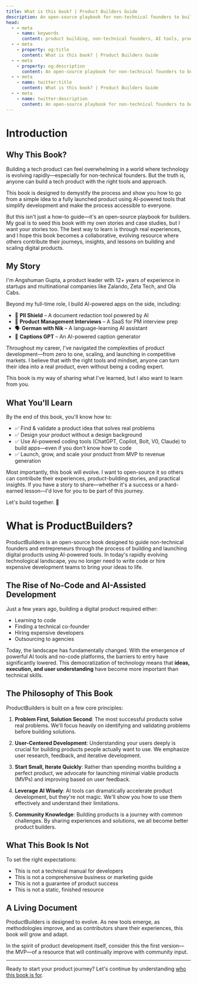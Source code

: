 ```yaml
---
title: What is this book? | Product Builders Guide
description: An open-source playbook for non-technical founders to build digital products using AI tools. Learn from real stories and case studies.
head:
  - - meta
    - name: keywords
      content: product building, non-technical founders, AI tools, product development, no-code, app building, startup guide
  - - meta
    - property: og:title
      content: What is this book? | Product Builders Guide
  - - meta
    - property: og:description
      content: An open-source playbook for non-technical founders to build digital products using AI tools. Learn from real stories and case studies.
  - - meta
    - name: twitter:title
      content: What is this book? | Product Builders Guide
  - - meta
    - name: twitter:description
      content: An open-source playbook for non-technical founders to build digital products using AI tools. Learn from real stories and case studies.
---
```


# Introduction

## Why This Book?

Building a tech product can feel overwhelming in a world where technology is evolving rapidly—especially for non-technical founders. But the truth is, anyone can build a tech product with the right tools and approach.

This book is designed to demystify the process and show you how to go from a simple idea to a fully launched product using AI-powered tools that simplify development and make the process accessible to everyone.

But this isn't just a how-to guide—it's an open-source playbook for builders. My goal is to seed this book with my own stories and case studies, but I want your stories too. The best way to learn is through real experiences, and I hope this book becomes a collaborative, evolving resource where others contribute their journeys, insights, and lessons on building and scaling digital products.

## My Story

I'm Angshuman Gupta, a product leader with 12+ years of experience in startups and multinational companies like Zalando, Zeta Tech, and Ola Cabs.

Beyond my full-time role, I build AI-powered apps on the side, including:

- 🚀 **PII Shield** – A document redaction tool powered by AI
- 🎯 **Product Management Interviews** – A SaaS for PM interview prep
- 🗣 **German with Nik** – A language-learning AI assistant
- 📸 **Captions GPT** – An AI-powered caption generator

Throughout my career, I've navigated the complexities of product development—from zero to one, scaling, and launching in competitive markets. I believe that with the right tools and mindset, anyone can turn their idea into a real product, even without being a coding expert.

This book is my way of sharing what I've learned, but I also want to learn from you.

## What You'll Learn

By the end of this book, you'll know how to:

- ✅ Find & validate a product idea that solves real problems
- ✅ Design your product without a design background
- ✅ Use AI-powered coding tools (ChatGPT, Copilot, Bolt, V0, Claude) to build apps—even if you don't know how to code
- ✅ Launch, grow, and scale your product from MVP to revenue generation

Most importantly, this book will evolve. I want to open-source it so others can contribute their experiences, product-building stories, and practical insights. If you have a story to share—whether it's a success or a hard-earned lesson—I'd love for you to be part of this journey.

Let's build together. 🚀

# What is ProductBuilders?

ProductBuilders is an open-source book designed to guide non-technical founders and entrepreneurs through the process of building and launching digital products using AI-powered tools. In today's rapidly evolving technological landscape, you no longer need to write code or hire expensive development teams to bring your ideas to life.

## The Rise of No-Code and AI-Assisted Development

Just a few years ago, building a digital product required either:
- Learning to code
- Finding a technical co-founder
- Hiring expensive developers
- Outsourcing to agencies

Today, the landscape has fundamentally changed. With the emergence of powerful AI tools and no-code platforms, the barriers to entry have significantly lowered. This democratization of technology means that **ideas, execution, and user understanding** have become more important than technical skills.

## The Philosophy of This Book

ProductBuilders is built on a few core principles:

1. **Problem First, Solution Second**: The most successful products solve real problems. We'll focus heavily on identifying and validating problems before building solutions.

2. **User-Centered Development**: Understanding your users deeply is crucial for building products people actually want to use. We emphasize user research, feedback, and iterative development.

3. **Start Small, Iterate Quickly**: Rather than spending months building a perfect product, we advocate for launching minimal viable products (MVPs) and improving based on user feedback.

4. **Leverage AI Wisely**: AI tools can dramatically accelerate product development, but they're not magic. We'll show you how to use them effectively and understand their limitations.

5. **Community Knowledge**: Building products is a journey with common challenges. By sharing experiences and solutions, we all become better product builders.

## What This Book Is Not

To set the right expectations:

- This is not a technical manual for developers
- This is not a comprehensive business or marketing guide
- This is not a guarantee of product success
- This is not a static, finished resource

## A Living Document

ProductBuilders is designed to evolve. As new tools emerge, as methodologies improve, and as contributors share their experiences, this book will grow and adapt.

In the spirit of product development itself, consider this the first version—the MVP—of a resource that will continually improve with community input.

---

Ready to start your product journey? Let's continue by understanding [who this book is for](/introduction/who-is-it-for). 